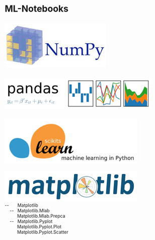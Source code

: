 # ML-Notebooks  
[![Image Alt Text](images/NumPy.png)](numpy)  
-------------------------------------------------------------------------------------------  
[![Image Alt Text](images/Pandas.png)](pandas)  
-------------------------------------------------------------------------------------------  
[![Image Alt Text](images/scikit-learn.png)](scikit-learn)  
-------------------------------------------------------------------------------------------  
[![Image Alt Text](images/Matplotlib.png)](matplotlib)  
--&nbsp;&nbsp;&nbsp;&nbsp;&nbsp;&nbsp;&nbsp;Matplotlib  
&nbsp;&nbsp;&nbsp;&nbsp;--&nbsp;&nbsp;&nbsp;Matplotlib.Mlab  
&nbsp;&nbsp;&nbsp;&nbsp;&nbsp;&nbsp;&nbsp;&nbsp;&nbsp;&nbsp;Matplotlib.Mlab.Prepca  
&nbsp;&nbsp;&nbsp;&nbsp;--&nbsp;&nbsp;&nbsp;Matplotlib.Pyplot  
&nbsp;&nbsp;&nbsp;&nbsp;&nbsp;&nbsp;&nbsp;&nbsp;&nbsp;&nbsp;Matplotlib.Pyplot.Plot  
&nbsp;&nbsp;&nbsp;&nbsp;&nbsp;&nbsp;&nbsp;&nbsp;&nbsp;&nbsp;Matplotlib.Pyplot.Scatter  
